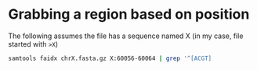 # Grabbing a region based on position

The following assumes the file has a sequence named X (in my case, file started with `>X`)

```bash
samtools faidx chrX.fasta.gz X:60056-60064 | grep '^[ACGT]
```
